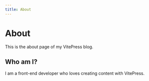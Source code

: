 ```yaml
---
title: About
---
```

# About
This is the about page of my VitePress blog.

## Who am I?
I am a front-end developer who loves creating content with VitePress.
